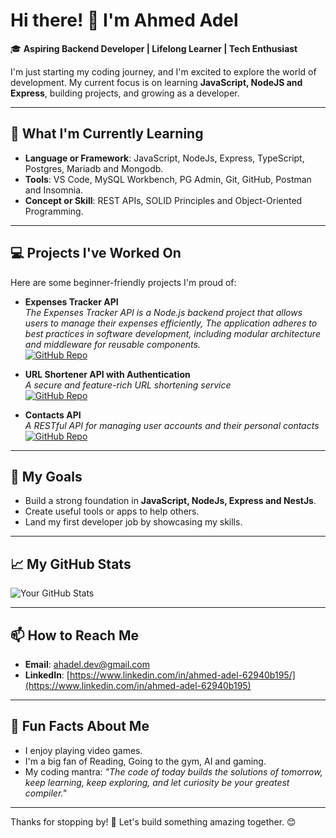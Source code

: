 # Hi there! 👋 I'm Ahmed Adel

🎓 **Aspiring Backend Developer | Lifelong Learner | Tech Enthusiast**  

I'm just starting my coding journey, and I'm excited to explore the world of development. My current focus is on learning **JavaScript, NodeJS and Express**, building projects, and growing as a developer.

---

## 🌱 What I'm Currently Learning
- **Language or Framework**: JavaScript, NodeJs, Express, TypeScript, Postgres, Mariadb and Mongodb.
- **Tools**: VS Code, MySQL Workbench, PG Admin, Git, GitHub, Postman and Insomnia.
- **Concept or Skill**: REST APIs, SOLID Principles and Object-Oriented Programming.

---

## 💻 Projects I've Worked On
Here are some beginner-friendly projects I'm proud of:

- **Expenses Tracker API**  
  *The Expenses Tracker API is a Node.js backend project that allows users to manage their expenses efficiently, The application adheres to best practices in software development, including modular architecture and middleware for reusable components.*  
  [![GitHub Repo](https://img.shields.io/badge/Repo-View-blue?style=flat&logo=github)](https://github.com/ahadeldev/expenses-tracker-api)

- **URL Shortener API with Authentication**  
  *A secure and feature-rich URL shortening service*  
  [![GitHub Repo](https://img.shields.io/badge/Repo-View-blue?style=flat&logo=github)](https://github.com/ahadeldev/auth_based_url_shortener)

- **Contacts API**  
  *A RESTful API for managing user accounts and their personal contacts*  
  [![GitHub Repo](https://img.shields.io/badge/Repo-View-blue?style=flat&logo=github)](https://github.com/ahadeldev/contacts_api)

---

## 🎯 My Goals
- Build a strong foundation in **JavaScript, NodeJs, Express and NestJs**.
- Create useful tools or apps to help others.
- Land my first developer job by showcasing my skills.

---

## 📈 My GitHub Stats
![Your GitHub Stats](https://github-readme-stats.vercel.app/api?username=ahadeldev&show_icons=true&theme=dark)

---

## 📫 How to Reach Me
- **Email**: [ahadel.dev@gmail.com](mailto:ahadel.dev@gmail.com)
- **LinkedIn**: [https://www.linkedin.com/in/ahmed-adel-62940b195/](https://www.linkedin.com/in/ahmed-adel-62940b195)  

---

## 🌟 Fun Facts About Me
- I enjoy playing video games.
- I'm a big fan of Reading, Going to the gym, AI and gaming.
- My coding mantra: *"The code of today builds the solutions of tomorrow, keep learning, keep exploring, and let curiosity be your greatest compiler."*

---

Thanks for stopping by! 🚀 Let's build something amazing together. 😊
